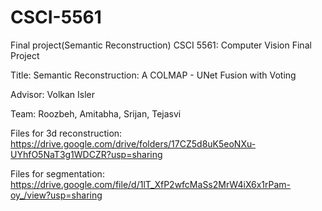 # CSCI-5561
Final project(Semantic Reconstruction)
CSCI 5561: Computer Vision Final Project

Title: Semantic Reconstruction: A COLMAP - UNet Fusion with Voting

Advisor: Volkan Isler

Team: Roozbeh, Amitabha, Srijan, Tejasvi

Files for 3d reconstruction: https://drive.google.com/drive/folders/17CZ5d8uK5eoNXu-UYhfO5NaT3g1WDCZR?usp=sharing

Files for segmentation: https://drive.google.com/file/d/1lT_XfP2wfcMaSs2MrW4iX6x1rPam-oy_/view?usp=sharing


